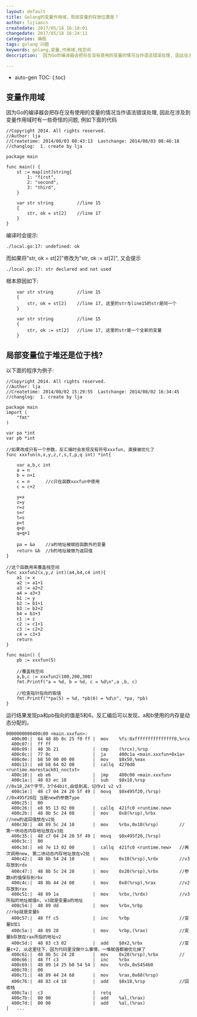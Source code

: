 ```yaml
---
layout: default
title: Golang的变量作用域，局部变量的存放位置是？
author: lijiaocn
createdate: 2017/05/18 16:18:01
changedate: 2017/05/18 16:24:11
categories: 编程
tags: golang 问题
keywords: golang,变量,作用域,栈空间
description:  因为Go的编译器会把存在没有使用的变量的情况当作语法错误处理, 因此在涉及到变量作用域时

---
```


* auto-gen TOC:
{:toc}

## 变量作用域

因为Go的编译器会把存在没有使用的变量的情况当作语法错误处理, 因此在涉及到变量作用域时有一些奇怪的问题, 例如下面的代码

	//Copyright 2014. All rights reserved.
	//Author: lja  
	//Createtime: 2014/08/03 08:43:13  Lastchange: 2014/08/03 08:46:18
	//changlog:  1. create by lja
	
	package main
	
	func main() {
	    st := map[int]string{
	        1: "first",
	        2: "second",
	        3: "third",
	    }
	
	    var str string         //line 15
	    {
	        str, ok = st[2]    //line 17
	    }
	}

编译时会提示:

	./local.go:17: undefined: ok

而如果将"str, ok = st[2]"修改为"str, ok := st[2]", 又会提示

	./local.go:17: str declared and not used

根本原因如下:

	    var str string         //line 15
	    {
	        str, ok = st[2]    //line 17, 这里的str与line15的str是同一个
	    }
	
	    var str string         //line 15
	    {
	        str, ok := st[2]   //line 17, 这里的str是一个全新的变量
	    }

## 局部变量位于堆还是位于栈?

以下面的程序为例子:

	//Copyright 2014. All rights reserved. 
	//Author: lja  
	//Createtime: 2014/08/02 15:29:55  Lastchange: 2014/08/02 16:34:45
	//changlog:  1. create by lja
	
	package main
	import (
	    "fmt"
	)
	
	var pa *int
	var pb *int
	
	//如果改成只有一个参数，反汇编时会发现没有符号xxxfun, 直接被优化了
	func xxxfun(n,x,y,z,r,s,t,p,q int) *int{    
	
	    var a,b,c int 
	    a = n 
	    b = n+1 
	    c = n      //c只在函数xxxfun中使用
	    c = c+2 
	
	    y=x
	    z=y
	    r=z
	    s=r
	    t=s
	    p=t
	    q=p
	    q=q+1
	
	    pa = &a    //a的地址被赋给函数外的变量
	    return &b  //b的地址被做为返回值
	}
	
	//这个函数用来覆盖栈空间
	func xxxfun2(x,y,z int)(a4,b4,c4 int){
	    a1 := x
	    a2 := a1+1
	    a3 := a2+2
	    a4 = a3+3
	    b1 := y
	    b2 := b1+1
	    b3 := b2+2
	    b4 = b3+3
	    c1 := z
	    c2 := c1+1
	    c3 := c2+2
	    c4 = c3+3
	    return
	}
	
	func main() {
	    pb := xxxfun(5)
	
	    //覆盖栈空间
	    a,b,c := xxxfun2(100,200,300)
	    fmt.Printf("a = %d, b = %d, c = %d\n",a ,b, c)
	
	    //检查指针指向的取值
	    fmt.Printf("*pa(5) = %d, *pb(6) = %d\n", *pa, *pb)
	}
                           

运行结果发现pa和pb指向的值是5和6。反汇编后可以发现，a和b使用的内存是动态分配的。

	0000000000400c00 <main.xxxfun>:
	  400c00:|  64 48 8b 0c 25 f0 ff |  mov    %fs:0xfffffffffffffff0,%rcx
	  400c07:|  ff ff 
	  400c09:|  48 3b 21             |  cmp    (%rcx),%rsp
	  400c0c:|  77 0c                |  ja     400c1a <main.xxxfun+0x1a>
	  400c0e:|  b8 50 00 00 00       |  mov    $0x50,%eax
	  400c13:|  e8 b8 64 02 00       |  callq  4270d0 <runtime.morestack01_noctxt>
	  400c18:|  eb e6                |  jmp    400c00 <main.xxxfun>
	  400c1a:|  48 83 ec 18          |  sub    $0x18,%rsp             //0x18,24个字节，3个64bit,由低到高，记作v1 v2 v3
	  400c1e:|  48 c7 04 24 20 5f 49 |  movq   $0x495f20,(%rsp)       //0x495f20应 当是new的参数Type
	  400c25:|  00 
	  400c26:|  e8 95 13 02 00       |  callq  421fc0 <runtime.new>
	  400c2b:|  48 8b 5c 24 08       |  mov    0x8(%rsp),%rbx         //new的返回值放在v2处
	  400c30:|  48 89 5c 24 10       |  mov    %rbx,0x10(%rsp)        // 第一块动态内存地址放在v3处
	  400c35:|  48 c7 04 24 20 5f 49 |  movq   $0x495f20,(%rsp)              
	  400c3c:|  00 
	  400c3d:|  e8 7e 13 02 00       |  callq  421fc0 <runtime.new>   //再次调用new, 第二块动态内存地址放在v2处
	  400c42:|  48 8b 54 24 10       |  mov    0x10(%rsp),%rdx        //v3存放到rdx
	  400c47:|  48 8b 5c 24 20       |  mov    0x20(%rsp),%rbx        //参数n的值保存到rbx
	  400c4c:|  48 8b 44 24 08       |  mov    0x8(%rsp),%rax         //v2存放到rax
	  400c51:|  48 89 1a             |  mov    %rbx,(%rdx)            //v3 所指的地址赋值n, v3就是变量a的地址
	  400c54:|  48 89 dd             |  mov    %rbx,%rbp              //rbp就是变量b
	  400c57:|  48 ff c5             |  inc    %rbp                   //变量b加1
	  400c5a:|  48 89 28             |  mov    %rbp,(%rax)            //变量b存放在rax所指的地址v2
	  400c5d:|  48 83 c3 02          |  add    $0x2,%rbx              //变量c+2, 从这里往下，因为代码里没做什么事情，一堆赋值都被优化掉了
	  400c61:|  48 8b 5c 24 28       |  mov    0x28(%rsp),%rbx        //     
	  400c66:|  48 ff c3             |  inc    %rbx   
	  400c69:|  48 89 14 25 b0 54 54 |  mov    %rdx,0x5454b0
	  400c70:|  00 
	  400c71:|  48 89 44 24 68       |  mov    %rax,0x68(%rsp)
	  400c76:|  48 83 c4 18          |  add    $0x18,%rsp             //回收栈
	  400c7a:|  c3                   |  retq   
	  400c7b:|  00 00                |  add    %al,(%rax)
	  400c7d:|  00 00                |  add    %al,(%rax)
	|   ...
